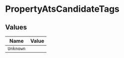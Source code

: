 # PropertyAtsCandidateTags


## Values

| Name      | Value     |
| --------- | --------- |
| `Unknown` |           |